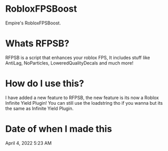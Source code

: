 # RobloxFPSBoost
Empire's RobloxFPSBoost.

# Whats RFPSB?
RFPSB is a script that enhances your roblox FPS,
It includes stuff like AntiLag, NoParticles, LoweredQualityDecals and much more!

# How do I use this?
I have added a new feature to RFPSB, the new feature is its now a Roblox Infinite Yield Plugin!
You can still use the loadstring tho if you wanna but its the same as Infinite Yield Plugin.

# Date of when I made this
April 4, 2022
5:23 AM
